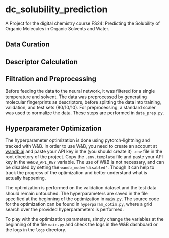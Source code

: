 # dc_solubility_prediction

A Project for the digital chemistry course FS24: Predicting the Solubility of Organic Molecules in Organic Solvents and Water.

## Data Curation

## Descriptor Calculation

## Filtration and Preprocessing

Before feeding the data to the neural network, it was filtered for a single temperature and solvent. The data was preprocessed by generating molecular fingerprints as descriptors, before splitting the data into training, validation, and test sets (80/10/10). For preprocessing, a standard scaler was used to normalize the data. These steps are performed in `data_prep.py`.

## Hyperparameter Optimization

The hyperparameter optimization is done using pytorch-lightning and tracked with W&B. In order to use W&B, you need to create an account at [wandb.ai](https://wandb.ai/) and paste your API key in the (you should create it) `.env` file in the root directory of the project. Copy the `.env.template` file and paste your API key in the `WANDB_API_KEY` variable. The use of W&B is not necessary, and can be disabled by setting the `wandb_mode='disabled'`. Though it can help to track the progress of the optimization and better understand what is actually happening.

The optimization is performed on the validation dataset and the test data should remain untouched. The hyperparameters are saved in the file specified at the beginning of the optimization in `main.py`. The source code for the optimization can be found in `hyperparam_optim.py`, where a grid search over the provided hyperparameters is performed.

To play with the optimization parameters, simply change the variables at the beginning of the file `main.py` and check the logs in the W&B dashboard or the logs in the `logs` directory.
